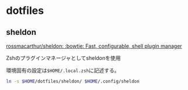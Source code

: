 # dotfiles

## sheldon
[rossmacarthur/sheldon: :bowtie: Fast, configurable, shell plugin manager](https://github.com/rossmacarthur/sheldon#-installation)

Zshのプラグインマネージャとしてsheldonを使用

環境固有の設定は`$HOME/.local.zsh`に記述する。

```sh
ln -s $HOME/dotfiles/sheldon/ $HOME/.config/sheldon
```

